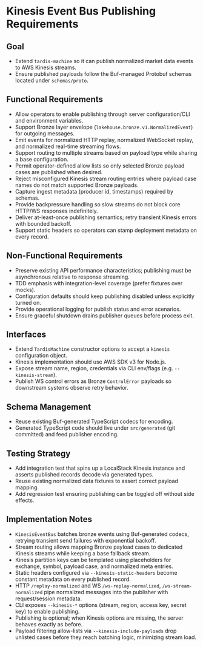 # Kinesis Event Bus Publishing Requirements

## Goal

- Extend `tardis-machine` so it can publish normalized market data events to AWS Kinesis streams.
- Ensure published payloads follow the Buf-managed Protobuf schemas located under `schemas/proto`.

## Functional Requirements

- Allow operators to enable publishing through server configuration/CLI and environment variables.
- Support Bronze layer envelope (`lakehouse.bronze.v1.NormalizedEvent`) for outgoing messages.
- Emit events for normalized HTTP replay, normalized WebSocket replay, and normalized real-time streaming flows.
- Support routing to multiple streams based on payload type while sharing a base configuration.
- Permit operator-defined allow lists so only selected Bronze payload cases are published when desired.
- Reject misconfigured Kinesis stream routing entries where payload case names do not match supported Bronze payloads.
- Capture ingest metadata (producer id, timestamps) required by schemas.
- Provide backpressure handling so slow streams do not block core HTTP/WS responses indefinitely.
- Deliver at-least-once publishing semantics; retry transient Kinesis errors with bounded backoff.
- Support static headers so operators can stamp deployment metadata on every record.

## Non-Functional Requirements

- Preserve existing API performance characteristics; publishing must be asynchronous relative to response streaming.
- TDD emphasis with integration-level coverage (prefer fixtures over mocks).
- Configuration defaults should keep publishing disabled unless explicitly turned on.
- Provide operational logging for publish status and error scenarios.
- Ensure graceful shutdown drains publisher queues before process exit.

## Interfaces

- Extend `TardisMachine` constructor options to accept a `kinesis` configuration object.
- Kinesis implementation should use AWS SDK v3 for Node.js.
- Expose stream name, region, credentials via CLI env/flags (e.g. `--kinesis-stream`).
- Publish WS control errors as Bronze `ControlError` payloads so downstream systems observe retry behavior.

## Schema Management

- Reuse existing Buf-generated TypeScript codecs for encoding.
- Generated TypeScript code should live under `src/generated` (git committed) and feed publisher encoding.

## Testing Strategy

- Add integration test that spins up a LocalStack Kinesis instance and asserts published records decode via generated types.
- Reuse existing normalized data fixtures to assert correct payload mapping.
- Add regression test ensuring publishing can be toggled off without side effects.

## Implementation Notes

- `KinesisEventBus` batches bronze events using Buf-generated codecs, retrying transient send failures with exponential backoff.
- Stream routing allows mapping Bronze payload cases to dedicated Kinesis streams while keeping a base fallback stream.
- Kinesis partition keys can be templated using placeholders for exchange, symbol, payload case, and normalized meta entries.
- Static headers configured via `--kinesis-static-headers` become constant metadata on every published record.
- HTTP `/replay-normalized` and WS `/ws-replay-normalized`, `/ws-stream-normalized` pipe normalized messages into the publisher with request/session metadata.
- CLI exposes `--kinesis-*` options (stream, region, access key, secret key) to enable publishing.
- Publishing is optional; when Kinesis options are missing, the server behaves exactly as before.
- Payload filtering allow-lists via `--kinesis-include-payloads` drop unlisted cases before they reach batching logic, minimizing stream load.
